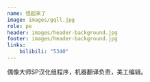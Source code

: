 ```yaml
---
name: 怪起来了
image: images/gqll.jpg
role: pe
header: images/header-background.jpg
footer: images/header-background.jpg
links:
    bilibili: "5340"
---
```


偶像大师SP汉化组程序，机器翻译负责，美工编辑。